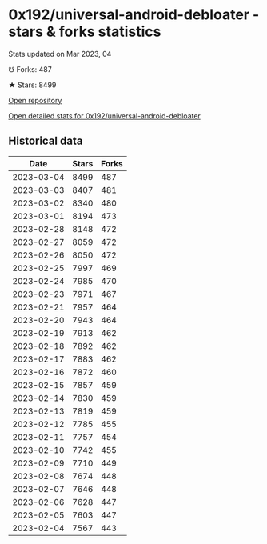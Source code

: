 # 0x192/universal-android-debloater - stars & forks statistics

Stats updated on Mar 2023, 04

☋ Forks: 487

★ Stars: 8499

[Open repository](https://github.com/0x192/universal-android-debloater)

[Open detailed stats for 0x192/universal-android-debloater](https://reviewgithub.com/rep/0x192/universal-android-debloater)

## Historical data
| Date | Stars | Forks |
|------|-------|-------|
| 2023-03-04 | 8499 | 487 | 
| 2023-03-03 | 8407 | 481 | 
| 2023-03-02 | 8340 | 480 | 
| 2023-03-01 | 8194 | 473 | 
| 2023-02-28 | 8148 | 472 | 
| 2023-02-27 | 8059 | 472 | 
| 2023-02-26 | 8050 | 472 | 
| 2023-02-25 | 7997 | 469 | 
| 2023-02-24 | 7985 | 470 | 
| 2023-02-23 | 7971 | 467 | 
| 2023-02-21 | 7957 | 464 | 
| 2023-02-20 | 7943 | 464 | 
| 2023-02-19 | 7913 | 462 | 
| 2023-02-18 | 7892 | 462 | 
| 2023-02-17 | 7883 | 462 | 
| 2023-02-16 | 7872 | 460 | 
| 2023-02-15 | 7857 | 459 | 
| 2023-02-14 | 7830 | 459 | 
| 2023-02-13 | 7819 | 459 | 
| 2023-02-12 | 7785 | 455 | 
| 2023-02-11 | 7757 | 454 | 
| 2023-02-10 | 7742 | 455 | 
| 2023-02-09 | 7710 | 449 | 
| 2023-02-08 | 7674 | 448 | 
| 2023-02-07 | 7646 | 448 | 
| 2023-02-06 | 7628 | 447 | 
| 2023-02-05 | 7603 | 447 | 
| 2023-02-04 | 7567 | 443 | 

